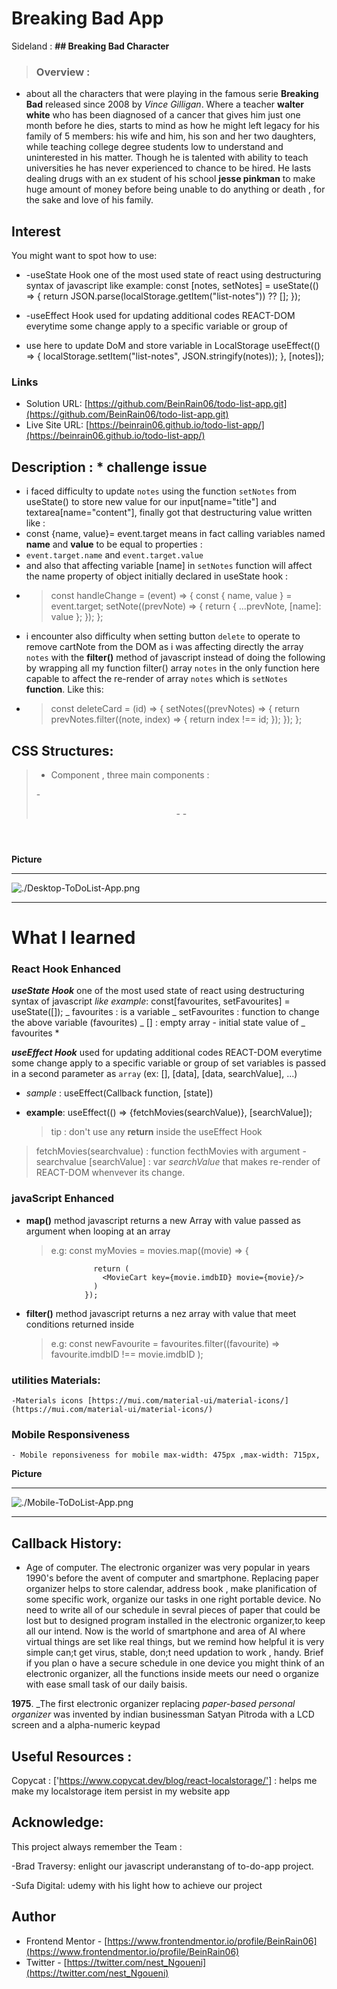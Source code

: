 # Breaking Bad App

Sideland : **## Breaking Bad Character**

> ### Overview :

- about all the characters that were playing in the famous serie **Breaking Bad** released since 2008 by _Vince Gilligan_. Where a teacher **walter white** who has been diagnosed of a cancer that gives him just one month before he dies, starts to mind as how he might left legacy for his family of 5 members: his wife and him, his son and her two daughters, while teaching college degree students low to understand and uninterested in his matter. Though he is talented with ability to teach universities he has never experienced to chance to be hired. He lasts dealing drugs with an ex student of his school **jesse pinkman** to make huge amount of money before being unable to do anything or death , for the sake and love of his family.

## Interest

You might want to spot how to use:

- -useState Hook one of the most used state of react using destructuring syntax of javascript
  like example:
  const [notes, setNotes] = useState(() => {
  return JSON.parse(localStorage.getItem("list-notes")) ?? [];
  });

- -useEffect Hook used for updating additional codes REACT-DOM everytime some change apply to a specific variable or group of
- use here to update DoM and store variable in LocalStorage
  useEffect(() => {
  localStorage.setItem("list-notes", JSON.stringify(notes));
  }, [notes]);

### Links

- Solution URL: [https://github.com/BeinRain06/todo-list-app.git](https://github.com/BeinRain06/todo-list-app.git)
- Live Site URL: [https://beinrain06.github.io/todo-list-app/](https://beinrain06.github.io/todo-list-app/)

## Description : \* challenge issue

- i faced difficulty to update `notes` using the function `setNotes` from useState() to store new value for our input[name="title"] and textarea[name="content"], finally got that destructuring value written like :
- const {name, value}= event.target means in fact calling variables named **name** and **value** to be equal to properties :
- `event.target.name` and `event.target.value`
- and also that affecting variable [name] in `setNotes` function will affect the name property of object initially declared in useState hook :
- > const handleChange = (event) => {
  > const { name, value } = event.target;
  > setNote((prevNote) => {
      return { ...prevNote, [name]: value };
  });
  };
- i encounter also difficulty when setting button `delete` to operate to remove cartNote from the DOM as i was affecting directly the array `notes` with the **filter()** method of javascript instead of doing the following by wrapping all my function filter() array `notes` in the only function here capable to affect the re-render of array `notes` which is `setNotes` **function**. Like this:
- > const deleteCard = (id) => {
  > setNotes((prevNotes) => {
      return prevNotes.filter((note, index) => {
        return index !== id;
      });
  });
  };

## CSS Structures:

> - <App/> Component , three main components :
>
> -<Header/> -<FormArea/> -<ListNotes/>

**Picture**

---

![./Desktop-ToDoList-App.png](./Desktop-ToDoList-App.png)

---

# What I learned

### React Hook Enhanced

**_useState Hook_** one of the most used state of react using destructuring syntax of javascript
_like example_: const[favourites, setFavourites] = useState([]);
_ favourites : is a variable
_ setFavourites : function to change the above variable (favourites)
_ [] : empty array - initial state value of _ favourites \*

>

**_useEffect Hook_** used for updating additional codes REACT-DOM everytime some change apply to a specific variable or group of set variables is passed in a second parameter as `array` (ex: [], [data], [data, searchValue], ...)

- _sample_ : useEffect(Callback function, [state])

* **example**: useEffect(() => {fetchMovies(searchValue)}, [searchValue]);

  > tip : don't use any **return** inside the useEffect Hook

> fetchMovies(searchvalue) : function fecthMovies with argument -searchvalue
> [searchValue] : var _searchValue_ that makes re-render of REACT-DOM whenvever its change.

### javaScript Enhanced

- **map()** method javascript returns a new Array with value passed as argument when looping at an array

  > e.g: const myMovies = movies.map((movie) => {

                     return (
                       <MovieCart key={movie.imdbID} movie={movie}/>
                     )
                   });

- **filter()** method javascript returns a nez array with value that meet conditions returned inside
  > e.g: const newFavourite = favourites.filter((favourite) => favourite.imdbID !== movie.imdbID );

### utilities Materials:

    -Materials icons [https://mui.com/material-ui/material-icons/](https://mui.com/material-ui/material-icons/)

### Mobile Responsiveness

    - Mobile reponsiveness for mobile max-width: 475px ,max-width: 715px,

**Picture**

---

![./Mobile-ToDoList-App.png](./Mobile-ToDoList-App.png)

---

## Callback History:

- Age of computer. The electronic organizer was very popular in years 1990's before the avent of computer and smartphone. Replacing paper organizer helps to store calendar, address book , make planification of some specific work, organize our tasks in one right portable device. No need to write all of our schedule in sevral pieces of paper that could be lost but to designed program installed in the electronic organizer,to keep all our intend.
  Now is the world of smartphone and area of AI where virtual things are set like real things, but we remind how helpful it is very simple can;t get virus, stable, don;t need updation to work , handy. Brief if you plan o have a secure schedule in one device you might think of an electronic organizer, all the functions inside meets our need o organize with ease small task of our daily baisis.

**1975**. \_The first electronic organizer replacing _paper-based personal organizer_ was invented
by indian businessman Satyan Pitroda
with a LCD screen and a alpha-numeric keypad

## Useful Resources :

Copycat : ['https://www.copycat.dev/blog/react-localstorage/'] : helps me make my localstorage item persist in my website app

## Acknowledge:

This project always remember the Team :

-Brad Traversy: enlight our javascript underanstang of to-do-app project.

-Sufa Digital: udemy with his light how to achieve our project

## Author

- Frontend Mentor - [https://www.frontendmentor.io/profile/BeinRain06](https://www.frontendmentor.io/profile/BeinRain06)
- Twitter - [https://twitter.com/nest_Ngoueni](https://twitter.com/nest_Ngoueni)
